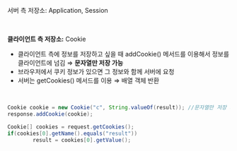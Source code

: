 서버 측 저장소: Application, Session

<br>

**클라이언트 측 저장소:** Cookie

- 클라이언트 측에 정보를 저장하고 싶을 때 addCookie() 메서드를 이용해서 정보를 클라이언트에 넘김 ⇒ **문자열만 저장 가능**
- 브라우저에서 쿠키 정보가 있으면 그 정보와 함께 서버에 요청
- 서버는 getCookies() 메서드를 이용 ⇒ 배열 객체 반환

<br>

```java
Cookie cookie = new Cookie("c", String.valueOf(result)); //문자열만 저장 가능
response.addCookie(cookie);

Cookie[] cookies = request.getCookies();
if(cookies[0].getName().equals("result"))
		result = cookies[0].getValue();

```